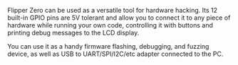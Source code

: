 Flipper Zero can be used as a versatile tool for hardware hacking. Its 12 built-in GPIO pins are 5V tolerant and allow you to connect it to any piece of hardware while running your own code, controlling it with buttons and printing debug messages to the LCD display.

You can use it as a handy firmware flashing, debugging, and fuzzing device, as well as USB to UART/SPI/I2C/etc adapter connected to the PC.